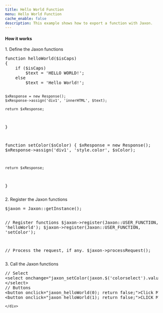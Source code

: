 ```yaml
---
title: Hello World Function
menu: Hello World Function
cache_enable: false
description: This example shows how to export a function with Jaxon.
---
```


<div class="row">
    <div class="col-sm-12">
        <h4 class="page-header">How it works</h4>
<p>1. Define the Jaxon functions</p>
<pre>
function helloWorld($isCaps)
{
    if ($isCaps)
        $text = 'HELLO WORLD!';
    else
        $text = 'Hello World!';

    $xResponse = new Response();
    $xResponse->assign('div1', 'innerHTML', $text);

    return $xResponse;
}

function setColor($sColor)
{
    $xResponse = new Response();
    $xResponse->assign('div1', 'style.color', $sColor);

    return $xResponse;
}
</pre>

<p>2. Register the Jaxon functions</p>
<pre>
$jaxon = Jaxon::getInstance();

// Register functions
$jaxon->register(Jaxon::USER_FUNCTION, 'helloWorld');
$jaxon->register(Jaxon::USER_FUNCTION, 'setColor');

// Process the request, if any.
$jaxon->processRequest();
</pre>

<p>3. Call the Jaxon functions</p>
<pre>
// Select
&lt;select onchange="jaxon_setColor(jaxon.$('colorselect').value); return false;"&gt;
&lt;/select&gt;
// Buttons
&lt;button onclick="jaxon_helloWorld(0); return false;"&gt;Click Me&lt;/button&gt;
&lt;button onclick="jaxon_helloWorld(1); return false;"&gt;CLICK ME&lt;/button&gt;
</pre>

    </div>
</div>
